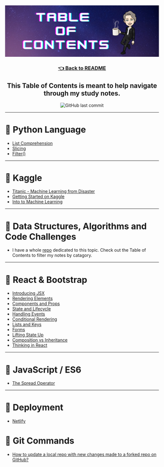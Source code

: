 ![table of contents img](./assets/tableofcontents.png)

<h3 align="center"><a href="./README.md">👈 Back to README</a><h3>

<h2 align="center"> This Table of Contents is meant to help navigate through my study notes.</h2>

<p align="center">
<img alt="GitHub last commit" src="https://img.shields.io/github/last-commit/HexxKing/study_notes?color=blueviolet&style=for-the-badge">
</p>

---

# 🌟 Python Language 
  - [List Comprehension](./python/list_comprehension.md)
  - [Slicing](./python/slicing.md)
  - [Filter()](./python/filter.md)

---

# 🌟 Kaggle
  - [Titanic - Machine Learning from Disaster](./kaggle/titanic.ipynb)
  - [Getting Started on Kaggle](./kaggle/getting_started_kaggle.md)
  - [Into to Machine Learning](./kaggle/intro_to_machine_learning.md)


---

# 🌟 Data Structures, Algorithms and Code Challenges
  - I have a whole [repo](https://github.com/HexxKing/data_structures_and_algorithms) dedicated to this topic. Check out the Table of Contents to filter my notes by catagory.

---

# 🌟 React & Bootstrap
  - [Introducing JSX](./react/intro_jsx.md)
  - [Rendering Elements](./react/rendering_elements.md)
  - [Components and Props](./react/components_and_props.md)
  - [State and Lifecycle](./react/state_and_lifecycle.md)
  - [Handling Events](./react/handling_events.md)
  - [Conditional Rendering](./react/conditional_rendering.md)
  - [Lists and Keys](./react/lists_and_keys.md)
  - [Forms](./react/forms.md)
  - [Lifting State Up](./react/lifting_state_up.md)
  - [Composition vs Inheritance](./react/composition_vs_inheritance.md)
  - [Thinking in React](./react/thinking_in_react.md)

---

# 🌟 JavaScript / ES6
  - [The Spread Operator](./javascript/the_spread_operator.md)

---

# 🌟 Deployment
  - [Netlify](./deployment/netlify.md)

# 🌟 Git Commands
  - [How to update a local repo with new changes made to a forked repo on GitHub?](./git-commands/update-local-repo-from-forked.md)






